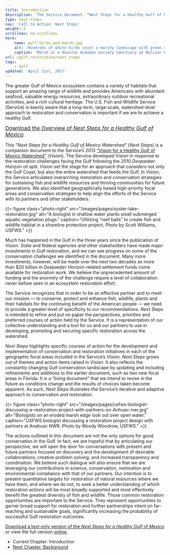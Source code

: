 ```yaml
---
title: Introduction
description: 'The Service document, “Next Steps for a Healthy Gulf of Mexico Watershed,” promotes specific courses of action aimed at conserving, protecting and enhancing the fish, wildlife, plants and habitat of the Gulf of Mexico region.'
type: next-steps
nav: 'Call to Action: Next Steps'
weight: 5
scrollnav: no-scrollnav
hero:
    name: gulf-birds-and-marsh.jpg
    alt: 'Hundreds of white birds cover a marshy landscape with green cordgrass and a bright blue sky.'
    caption: 'Marsh at a Houston Audubon Society Sanctuary at Bolivar Flats, Texas. Photo by Woody Woodrow, USFWS.'
url: /gulf-restoration/next-steps
tags:
    - Gulf
updated: 'April 21st, 2017'
---
```


The greater Gulf of Mexico ecosystem contains a variety of habitats that support an amazing range of wildlife and provides Americans with abundant seafood, valuable energy resources, extraordinary outdoor recreational activities, and a rich cultural heritage. The U.S. Fish and Wildlife Service (Service) is keenly aware that a long-term, large-scale, watershed-level approach to restoration and conservation is important if we are to achieve a healthy Gulf. 

<a href="/pdf/next-steps-overview.pdf" style="font-size: 1.2em;">Download the Overview of <em>Next Steps for a Healthy Gulf of Mexico</em></a>.

This _“Next Steps for a Healthy Gulf of Mexico Watershed”_ (_Next Steps_) is a companion document to the Service’s 2013 [“Vision for a Healthy Gulf of Mexico Watershed”](/gulf-restoration/vision) (_Vision_). The Service developed Vision in response to the restoration challenges facing the Gulf following the 2010 _Deepwater Horizon_ oil spill. _Vision_ set the stage for an approach that considers not only the Gulf Coast, but also the entire watershed that feeds the Gulf. In _Vision_, the Service articulated overarching restoration and conservation strategies for sustaining fish and wildlife resources and thriving communities for future generations. We also identified geographically based high-priority focal areas and conservation strategies to help align the efforts of the Service with its partners and other stakeholders.

{{< figure class="photo-right" src="/images/pages/oyster-lake-restoration.jpg" alt="A biologist in shallow water plants small submerged aquatic vegetation plugs." caption="Utilizing “reef balls” to create fish and wildlife habitat in a shoreline protection project. Photo by Scott Williams, USFWS." >}}

Much has happened in the Gulf in the three years since the publication of _Vision_. State and federal agencies and other stakeholders have made major investments in Gulf restoration, and we can see progress on some of the conservation challenges we identified in the document. Many more investments, however, will be made over the next two decades as more than $20 billion in _Deepwater Horizon_-related settlement funds come available for restoration work. We believe the unprecedented amount of funding and the enormity of the challenge require a level of collaboration never before seen in an ecosystem restoration effort.

The Service recognizes that in order to be an effective partner and to meet our mission — to conserve, protect and enhance fish, wildlife, plants and their habitats for the continuing benefit of the American people — we need to provide a greater level of specificity to our recommendations. _Next Steps_ is intended to refine and put on paper the perspectives, priorities and preferred courses of action held by the Service. It is a representation of our collective understanding and a tool for us and our partners to use in developing, promoting and securing specific restoration across the watershed.

_Next Steps_ highlights specific courses of action for the development and implementation of conservation and restoration initiatives in each of the geographic focal areas included in the Service’s _Vision_. _Next Steps_ grows out of themes and action items raised in _Vision_. It also reflects the constantly changing Gulf conservation landscape by updating and including refinements and additions to the earlier document, such as two new focal areas in Florida. It is a “living document” that we intend to revise in the future as conditions change and the results of choices taken become apparent. As such, _Next Steps_ illustrates the Service’s iterative and adaptive approach to conservation and restoration.

{{< figure class="photo-right" src="/images/pages/usfws-biologist-discussing-a-restoration-project-with-partners-on-Anhuac-nwr.jpg" alt="Biologists on an eroded marsh edge look out over open water." caption="USFWS biologist discussing a restoration project design with partners at Anahuac NWR. Photo by Woody Woodrow, USFWS." >}}

The actions outlined in this document are not the only options for good conservation in the Gulf. In fact, we are hopeful that by articulating our perspective, we will open the door for conversations with present and future partners focused on discovery and the development of desirable collaborations; creative problem solving; and increased transparency and coordination. We believe such dialogue will also ensure that we are leveraging our contributions in science, conservation, restoration and environmental compliance with that of our partners. Our intention is to present quantitative targets for restoration of natural resources where we have them, and where we do not, to seek a better understanding of which restoration actions will be most broadly supported and most effectively benefit the greatest diversity of fish and wildlife. Those common restoration opportunities are important to the Service. They represent opportunities to garner broad support for restoration and further partnerships intent on far-reaching and sustainable goals, significantly increasing the probability of successful Gulf restoration outcomes.

<a href="/pdf/publications/next-steps-for-a-healthy-gulf-of-mexico-watershed.pdf">Download a text-only version of the <em>Next Steps for a Healthy Gulf of Mexico</em></a> or view the full version <a href="/gulf-restoration/next-steps">online</a>.

<ul class="chapter-links">
  <li class="current-chapter"><span>Current Chapter: Introduction</span></li>
  <li class="next-chapter"><a href="./background">Next Chapter: Background</a></li>
</ul>
